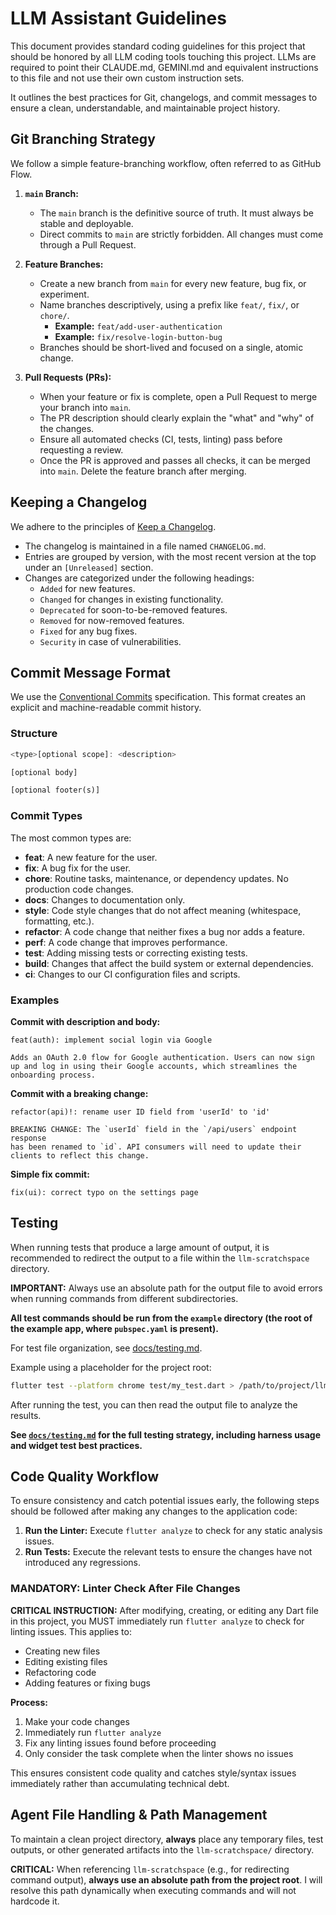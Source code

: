 # LLM Assistant Guidelines

This document provides standard coding guidelines for this project that should be honored by all LLM coding tools touching this project. LLMs are required to point their CLAUDE.md, GEMINI.md and equivalent instructions to this file and not use their own custom instruction sets.

It outlines the best practices for Git, changelogs, and commit messages to ensure a clean, understandable, and maintainable project history.

## Git Branching Strategy

We follow a simple feature-branching workflow, often referred to as GitHub Flow.

1. **`main` Branch:**
    * The `main` branch is the definitive source of truth. It must always be stable and deployable.
    * Direct commits to `main` are strictly forbidden. All changes must come through a Pull Request.

2. **Feature Branches:**
    * Create a new branch from `main` for every new feature, bug fix, or experiment.
    * Name branches descriptively, using a prefix like `feat/`, `fix/`, or `chore/`.
        * **Example:** `feat/add-user-authentication`
        * **Example:** `fix/resolve-login-button-bug`
    * Branches should be short-lived and focused on a single, atomic change.

3. **Pull Requests (PRs):**
    * When your feature or fix is complete, open a Pull Request to merge your branch into `main`.
    * The PR description should clearly explain the "what" and "why" of the changes.
    * Ensure all automated checks (CI, tests, linting) pass before requesting a review.
    * Once the PR is approved and passes all checks, it can be merged into `main`. Delete the feature branch after merging.

## Keeping a Changelog

We adhere to the principles of [Keep a Changelog](https://keepachangelog.com/en/1.0.0/).

* The changelog is maintained in a file named `CHANGELOG.md`.
* Entries are grouped by version, with the most recent version at the top under an `[Unreleased]` section.
* Changes are categorized under the following headings:
  * `Added` for new features.
  * `Changed` for changes in existing functionality.
  * `Deprecated` for soon-to-be-removed features.
  * `Removed` for now-removed features.
  * `Fixed` for any bug fixes.
  * `Security` in case of vulnerabilities.

## Commit Message Format

We use the [Conventional Commits](https://www.conventionalcommits.org/en/v1.0.0/) specification. This format creates an explicit and machine-readable commit history.

### Structure

```dart
<type>[optional scope]: <description>

[optional body]

[optional footer(s)]
```

### Commit Types

The most common types are:

* **feat**: A new feature for the user.
* **fix**: A bug fix for the user.
* **chore**: Routine tasks, maintenance, or dependency updates. No production code changes.
* **docs**: Changes to documentation only.
* **style**: Code style changes that do not affect meaning (whitespace, formatting, etc.).
* **refactor**: A code change that neither fixes a bug nor adds a feature.
* **perf**: A code change that improves performance.
* **test**: Adding missing tests or correcting existing tests.
* **build**: Changes that affect the build system or external dependencies.
* **ci**: Changes to our CI configuration files and scripts.

### Examples

**Commit with description and body:**

```git
feat(auth): implement social login via Google

Adds an OAuth 2.0 flow for Google authentication. Users can now sign
up and log in using their Google accounts, which streamlines the
onboarding process.
```

**Commit with a breaking change:**

```git
refactor(api)!: rename user ID field from 'userId' to 'id'

BREAKING CHANGE: The `userId` field in the `/api/users` endpoint response
has been renamed to `id`. API consumers will need to update their
clients to reflect this change.
```

**Simple fix commit:**

```git
fix(ui): correct typo on the settings page
```

## Testing

When running tests that produce a large amount of output, it is recommended to redirect the output to a file within the `llm-scratchspace` directory.

**IMPORTANT:** Always use an absolute path for the output file to avoid errors when running commands from different subdirectories.

**All test commands should be run from the `example` directory (the root of the example app, where `pubspec.yaml` is present).**

For test file organization, see [docs/testing.md](docs/testing.md#test-file-organization).

Example using a placeholder for the project root:

```bash
flutter test --platform chrome test/my_test.dart > /path/to/project/llm-scratchspace/my_test_output.txt
```

After running the test, you can then read the output file to analyze the results.

**See [`docs/testing.md`](docs/testing.md) for the full testing strategy, including harness usage and widget test best practices.**

## Code Quality Workflow

To ensure consistency and catch potential issues early, the following steps should be followed after making any changes to the application code:

1. **Run the Linter:** Execute `flutter analyze` to check for any static analysis issues.
2. **Run Tests:** Execute the relevant tests to ensure the changes have not introduced any regressions.

### **MANDATORY: Linter Check After File Changes**

**CRITICAL INSTRUCTION:** After modifying, creating, or editing any Dart file in this project, you MUST immediately run `flutter analyze` to check for linting issues. This applies to:

- Creating new files
- Editing existing files  
- Refactoring code
- Adding features or fixing bugs

**Process:**
1. Make your code changes
2. Immediately run `flutter analyze`
3. Fix any linting issues found before proceeding
4. Only consider the task complete when the linter shows no issues

This ensures consistent code quality and catches style/syntax issues immediately rather than accumulating technical debt.

## Agent File Handling & Path Management

To maintain a clean project directory, **always** place any temporary files, test outputs, or other generated artifacts into the `llm-scratchspace/` directory.

**CRITICAL:** When referencing `llm-scratchspace` (e.g., for redirecting command output), **always use an absolute path from the project root**. I will resolve this path dynamically when executing commands and will not hardcode it.
